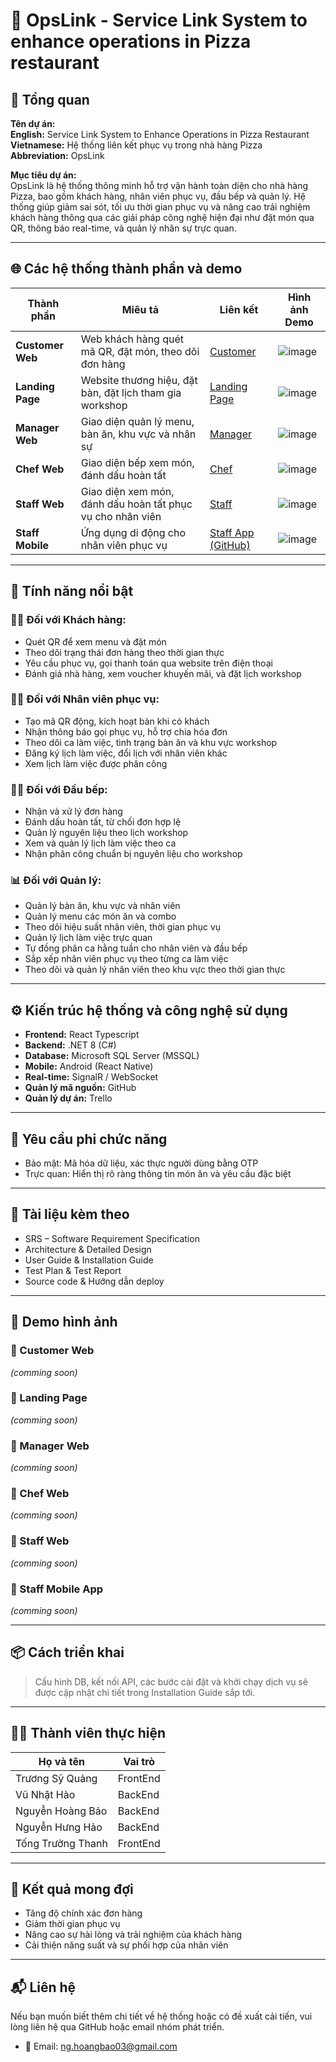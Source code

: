 # 🍕 OpsLink - Service Link System to enhance operations in Pizza restaurant

## 🧩 Tổng quan

**Tên dự án:**  
**English:** Service Link System to Enhance Operations in Pizza Restaurant  
**Vietnamese:** Hệ thống liên kết phục vụ trong nhà hàng Pizza  
**Abbreviation:** OpsLink

**Mục tiêu dự án:**  
OpsLink là hệ thống thông minh hỗ trợ vận hành toàn diện cho nhà hàng Pizza, bao gồm khách hàng, nhân viên phục vụ, đầu bếp và quản lý. Hệ thống giúp giảm sai sót, tối ưu thời gian phục vụ và nâng cao trải nghiệm khách hàng thông qua các giải pháp công nghệ hiện đại như đặt món qua QR, thông báo real-time, và quản lý nhân sự trực quan.

---

## 🌐 Các hệ thống thành phần và demo



| Thành phần | Miêu tả | Liên kết | Hình ảnh Demo |
|-----------|---------|----------|----------------|
| **Customer Web** | Web khách hàng quét mã QR, đặt món, theo dõi đơn hàng | [Customer](https://user.pizzacapstone.shop/e26ed13b-ebf1-45ab-ac1a-df07adbf33b9) | ![image](https://github.com/user-attachments/assets/c3e2d6e6-1a9b-4625-a35f-a2291c89501c) |
| **Landing Page** | Website thương hiệu, đặt bàn, đặt lịch tham gia workshop | [Landing Page](https://pizzacapstone.shop/) | ![image](https://github.com/user-attachments/assets/07eeb093-fd4c-4377-be7f-dc320ff656da) |
| **Manager Web** | Giao diện quản lý menu, bàn ăn, khu vực và nhân sự | [Manager](https://capstone-project-order-pizza-manager.vercel.app/) | ![image](https://github.com/user-attachments/assets/2cd28354-5989-4f27-ae75-d749cb726c95) |
| **Chef Web** | Giao diện bếp xem món, đánh dấu hoàn tất | [Chef](https://service-chef.vercel.app/) | ![image](https://github.com/user-attachments/assets/7faf0159-1a55-4d2d-9e16-3746efcbc589) |
| **Staff Web** | Giao diện xem món, đánh dấu hoàn tất phục vụ cho nhân viên | [Staff](https://service-chef.vercel.app/) | ![image](https://github.com/user-attachments/assets/fdb0e8cd-1249-43d6-8cb6-c9745cd676ca) |
| **Staff Mobile** | Ứng dụng di động cho nhân viên phục vụ | [Staff App (GitHub)](https://github.com/MeoKool/Capstone-project-order-pizza-staff) | ![image](https://github.com/user-attachments/assets/e20b9cfe-de1c-40f0-83d9-972bb4393a50) |

---

## 🚀 Tính năng nổi bật

### 👨‍🍳 Đối với Khách hàng:
- Quét QR để xem menu và đặt món
- Theo dõi trạng thái đơn hàng theo thời gian thực
- Yêu cầu phục vụ, gọi thanh toán qua website trên điện thoại
- Đánh giá nhà hàng, xem voucher khuyến mãi, và đặt lịch workshop

### 👨‍💼 Đối với Nhân viên phục vụ:
- Tạo mã QR động, kích hoạt bàn khi có khách
- Nhận thông báo gọi phục vụ, hỗ trợ chia hóa đơn
- Theo dõi ca làm việc, tình trạng bàn ăn và khu vực workshop
- Đăng ký lịch làm việc, đổi lịch với nhân viên khác
- Xem lịch làm việc được phân công

### 👨‍🍳 Đối với Đầu bếp:
- Nhận và xử lý đơn hàng
- Đánh dấu hoàn tất, từ chối đơn hợp lệ
- Quản lý nguyên liệu theo lịch workshop
- Xem và quản lý lịch làm việc theo ca
- Nhận phân công chuẩn bị nguyên liệu cho workshop

### 📊 Đối với Quản lý:
- Quản lý bàn ăn, khu vực và nhân viên
- Quản lý menu các món ăn và combo
- Theo dõi hiệu suất nhân viên, thời gian phục vụ
- Quản lý lịch làm việc trực quan
- Tự đồng phân ca hằng tuần cho nhân viên và đầu bếp
- Sắp xếp nhân viên phục vụ theo từng ca làm việc
- Theo dõi và quản lý nhân viên theo khu vực theo thời gian thực

---

## ⚙️ Kiến trúc hệ thống và công nghệ sử dụng

- **Frontend:** React Typescript
- **Backend:** .NET 8 (C#)
- **Database:** Microsoft SQL Server (MSSQL)
- **Mobile:** Android (React Native)
- **Real-time:** SignalR / WebSocket
- **Quản lý mã nguồn:** GitHub
- **Quản lý dự án:** Trello

---

## 🔐 Yêu cầu phi chức năng

- Bảo mật: Mã hóa dữ liệu, xác thực người dùng bằng OTP
- Trực quan: Hiển thị rõ ràng thông tin món ăn và yêu cầu đặc biệt

---

## 📄 Tài liệu kèm theo

- SRS – Software Requirement Specification
- Architecture & Detailed Design
- User Guide & Installation Guide
- Test Plan & Test Report
- Source code & Hướng dẫn deploy

---

## 📸 Demo hình ảnh

### 🔹 Customer Web
*(comming soon)*

### 🔹 Landing Page
*(comming soon)*

### 🔹 Manager Web
*(comming soon)*

### 🔹 Chef Web
*(comming soon)*

### 🔹 Staff Web
*(comming soon)*

### 🔹 Staff Mobile App
*(comming soon)*

---

## 📦 Cách triển khai

> Cấu hình DB, kết nối API, các bước cài đặt và khởi chạy dịch vụ sẽ được cập nhật chi tiết trong Installation Guide sắp tới.

---

## 👨‍💻 Thành viên thực hiện

| Họ và tên              | Vai trò   |
|------------------------|-----------|
| Trương Sỹ Quảng        | FrontEnd  |
| Vũ Nhật Hào            | BackEnd   |
| Nguyễn Hoàng Bảo       | BackEnd   |
| Nguyễn Hưng Hảo        | BackEnd   |
| Tống Trường Thanh      | FrontEnd  |

---

## 🏁 Kết quả mong đợi

- Tăng độ chính xác đơn hàng
- Giảm thời gian phục vụ
- Nâng cao sự hài lòng và trải nghiệm của khách hàng
- Cải thiện năng suất và sự phối hợp của nhân viên

---

## 📬 Liên hệ

Nếu bạn muốn biết thêm chi tiết về hệ thống hoặc có đề xuất cải tiến, vui lòng liên hệ qua GitHub hoặc email nhóm phát triển.
- 📧 Email: [ng.hoangbao03@gmail.com](mailto:ng.hoangbao03@gmail.com)


